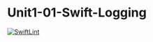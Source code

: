 # Unit1-01-Swift-Logging
[![SwiftLint](https://github.com/ICS4U-Programming-IoanaM/Unit1-01-Swift-Logging/workflows/SwiftLint/badge.svg)](https://github.com/ICS4U-Programming-IoanaM/Unit1-01-Swift-Logging/actions)
